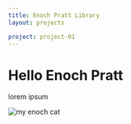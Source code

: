 ```yaml
---
title: Enoch Pratt Library
layout: projects

project: project-01  
---
```


# Hello Enoch Pratt

lorem ipsum

![my enoch cat](http://placekitten.com/300/300)
